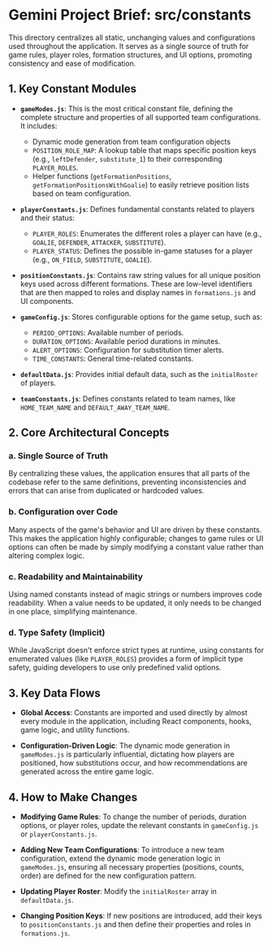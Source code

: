 # Gemini Project Brief: src/constants

This directory centralizes all static, unchanging values and configurations used throughout the application. It serves as a single source of truth for game rules, player roles, formation structures, and UI options, promoting consistency and ease of modification.

## 1. Key Constant Modules

- **`gameModes.js`**: This is the most critical constant file, defining the complete structure and properties of all supported team configurations. It includes:
  - Dynamic mode generation from team configuration objects
  - `POSITION_ROLE_MAP`: A lookup table that maps specific position keys (e.g., `leftDefender`, `substitute_1`) to their corresponding `PLAYER_ROLES`.
  - Helper functions (`getFormationPositions`, `getFormationPositionsWithGoalie`) to easily retrieve position lists based on team configuration.

- **`playerConstants.js`**: Defines fundamental constants related to players and their status:
  - `PLAYER_ROLES`: Enumerates the different roles a player can have (e.g., `GOALIE`, `DEFENDER`, `ATTACKER`, `SUBSTITUTE`).
  - `PLAYER_STATUS`: Defines the possible in-game statuses for a player (e.g., `ON_FIELD`, `SUBSTITUTE`, `GOALIE`).

- **`positionConstants.js`**: Contains raw string values for all unique position keys used across different formations. These are low-level identifiers that are then mapped to roles and display names in `formations.js` and UI components.

- **`gameConfig.js`**: Stores configurable options for the game setup, such as:
  - `PERIOD_OPTIONS`: Available number of periods.
  - `DURATION_OPTIONS`: Available period durations in minutes.
  - `ALERT_OPTIONS`: Configuration for substitution timer alerts.
  - `TIME_CONSTANTS`: General time-related constants.

- **`defaultData.js`**: Provides initial default data, such as the `initialRoster` of players.

- **`teamConstants.js`**: Defines constants related to team names, like `HOME_TEAM_NAME` and `DEFAULT_AWAY_TEAM_NAME`.

## 2. Core Architectural Concepts

### a. Single Source of Truth
By centralizing these values, the application ensures that all parts of the codebase refer to the same definitions, preventing inconsistencies and errors that can arise from duplicated or hardcoded values.

### b. Configuration over Code
Many aspects of the game's behavior and UI are driven by these constants. This makes the application highly configurable; changes to game rules or UI options can often be made by simply modifying a constant value rather than altering complex logic.

### c. Readability and Maintainability
Using named constants instead of magic strings or numbers improves code readability. When a value needs to be updated, it only needs to be changed in one place, simplifying maintenance.

### d. Type Safety (Implicit)
While JavaScript doesn't enforce strict types at runtime, using constants for enumerated values (like `PLAYER_ROLES`) provides a form of implicit type safety, guiding developers to use only predefined valid options.

## 3. Key Data Flows

- **Global Access**: Constants are imported and used directly by almost every module in the application, including React components, hooks, game logic, and utility functions.

- **Configuration-Driven Logic**: The dynamic mode generation in `gameModes.js` is particularly influential, dictating how players are positioned, how substitutions occur, and how recommendations are generated across the entire game logic.

## 4. How to Make Changes

- **Modifying Game Rules**: To change the number of periods, duration options, or player roles, update the relevant constants in `gameConfig.js` or `playerConstants.js`.

- **Adding New Team Configurations**: To introduce a new team configuration, extend the dynamic mode generation logic in `gameModes.js`, ensuring all necessary properties (positions, counts, order) are defined for the new configuration pattern.

- **Updating Player Roster**: Modify the `initialRoster` array in `defaultData.js`.

- **Changing Position Keys**: If new positions are introduced, add their keys to `positionConstants.js` and then define their properties and roles in `formations.js`.